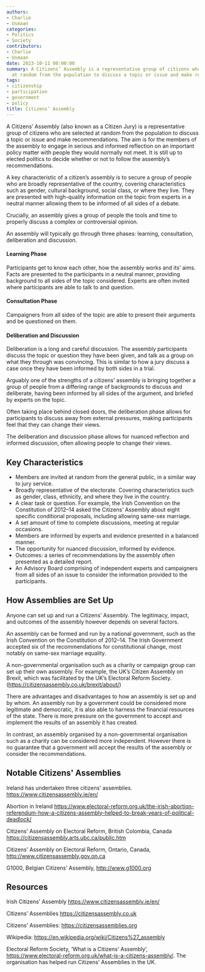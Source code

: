 ```yaml
---
authors:
- Charlie
- Usmaan
categories:
- Politics
- Society
contributors:
- Charlie
- Usmaan
date: 2023-10-11 00:00:00
summary: A Citizens’ Assembly is a representative group of citizens who are selected
  at random from the population to discuss a topic or issue and make recommendations.
tags:
- citizenship
- participation
- government
- policy
title: Citizens’ Assembly
---
```


A Citizens’ Assembly (also known as a Citizen Jury) is a representative
group of citizens who are selected at random from the population to
discuss a topic or issue and make recommendations. The aim is for the
members of the assembly to engage in serious and informed reflection on
an important policy matter with people they would normally not meet. It
is still up to elected politics to decide whether or not to follow the
assembly’s recommendations.

A key characteristic of a citizen’s assembly is to secure a group of
people who are broadly representative of the country, covering
characteristics such as gender, cultural background, social class, or
where they live. They are presented with high-quality information on the
topic from experts in a neutral manner allowing them to be informed of
all sides of a debate.

Crucially, an assembly gives a group of people the tools and time to
properly discuss a complex or controversial opinion.

An assembly will typically go through three phases: learning,
consultation, deliberation and discussion.

#### Learning Phase

Participants get to know each other, how the assembly works and its’
aims. Facts are presented to the participants in a neutral manner,
providing background to all sides of the topic considered. Experts are
often invited where participants are able to talk to and question.

#### Consultation Phase

Campaigners from all sides of the topic are able to present their
arguments and be questioned on them.

#### Deliberation and Discussion

Deliberation is a long and careful discussion. The assembly participants
discuss the topic or question they have been given, and talk as a group
on what they through was convincing. This is similar to how a jury
discuss a case once they have been informed by both sides in a trial.

Arguably one of the strengths of a citizens’ assembly is bringing
together a group of people from a differing range of backgrounds to
discuss and deliberate, having been informed by all sides of the
argument, and briefed by experts on the topic.

Often taking place behind closed doors, the deliberation phase allows
for participants to discuss away from external pressures, making
participants feel that they can change their views.

The deliberation and discussion phase allows for nuanced reflection and
informed discussion, often allowing people to change their views.

## Key Characteristics

- Members are invited at random from the general public, in a similar
  way to jury service.
- Broadly representative of the electorate. Covering characteristics
  such as gender, class, ethnicity, and where they live in the country.
- A clear task or question. For example, the Irish Convention on the
  Constitution of 2012–14 asked the Citizens’ Assembly about eight
  specific conditional proposals, including allowing same-sex marriage.
- A set amount of time to complete discussions, meeting at regular
  occasions.
- Members are informed by experts and evidence presented in a balanced
  manner.
- The opportunity for nuanced discussion, informed by evidence.
- Outcomes: a series of recommendations by the assembly often presented
  as a detailed report.
- An Advisory Board comprising of independent experts and campaigners
  from all sides of an issue to consider the information provided to the
  participants.

## How Assemblies are Set Up

Anyone can set up and run a Citizens’ Assembly. The legitimacy, impact,
and outcomes of the assembly however depends on several factors.

An assembly can be formed and run by a national government, such as the
Irish Convention on the Constitution of 2012–14. The Irish Government
accepted six of the recommendations for constitutional change, most
notably on same-sex marriage equality.

A non-governmental organisation such as a charity or campaign group can
set up their own assembly. For example, the UK’s Citizen Assembly on
Brexit, which was facilitated by the UK’s Electoral Reform Society.
(https://citizensassembly.co.uk/brexit/about/)

There are advantages and disadvantages to how an assembly is set up and
by whom. An assembly run by a government could be considered more
legitimate and democratic, it is also able to harness the financial
resources of the state. There is more pressure on the government to
accept and implement the results of an assembly it has created.

In contrast, an assembly organised by a non-governmental organisation
such as a charity can be considered more independent. However there is
no guarantee that a government will accept the results of the assembly
or consider the recommendations.

## Notable Citizens' Assemblies

Ireland has undertaken three citizens’ assemblies.
<https://www.citizensassembly.ie/en/>

Abortion in Ireland
<https://www.electoral-reform.org.uk/the-irish-abortion-referendum-how-a-citizens-assembly-helped-to-break-years-of-political-deadlock/>

Citizens’ Assembly on Electoral Reform, British Colombia, Canada
<https://citizensassembly.arts.ubc.ca/public.htm>

Citizens’ Assembly on Electoral Reform, Ontario, Canada,
<http://www.citizensassembly.gov.on.ca>

G1000, Belgian Citizens’ Assembly, <http://www.g1000.org>

## Resources

Irish Citizens’ Assembly <https://www.citizensassembly.ie/en/>

Citizens’ Assemblies <https://citizensassembly.co.uk>

Citizens’ Assemblies: <https://citizensassemblies.org>

Wikipedia: <https://en.wikipedia.org/wiki/Citizens%27_assembly>

Electoral Reform Society, ‘What is a Citizens’ Assembly’,
<https://www.electoral-reform.org.uk/what-is-a-citizens-assembly/>. The
organisation has helped run Citizens’ Assemblies in the UK.